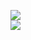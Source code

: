 [![](https://img.shields.io/badge/Made%20With-Github%20Spray-lightgrey.svg?style=for-the-badge&logo=github)](https://github.com/Annihil/github-spray#12047)  
[![](https://i.imgur.com/2DrTn0Z.gif)](https://github.com/Annihil/github-spray)